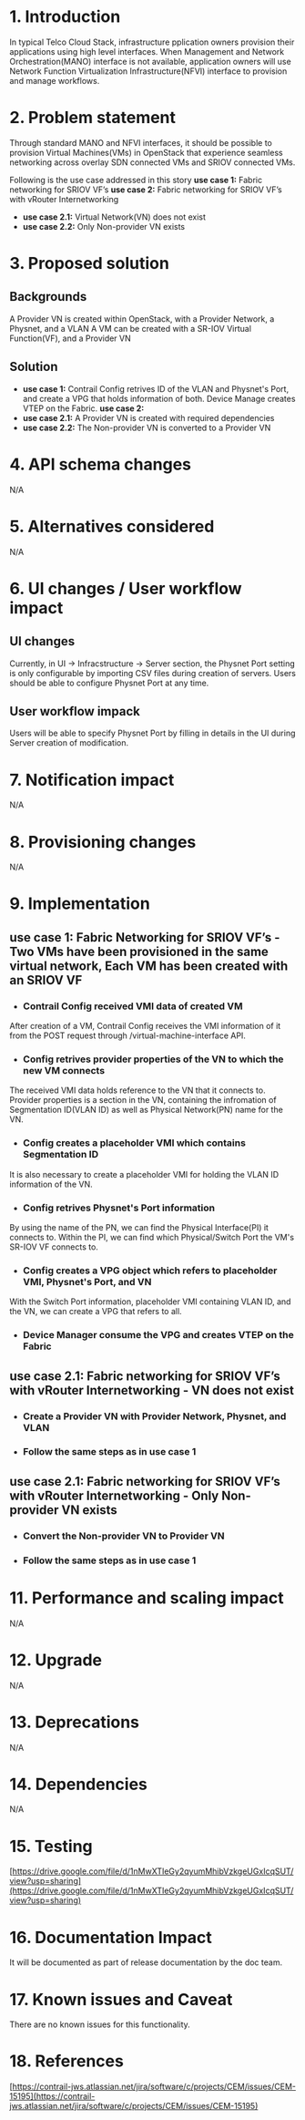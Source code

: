 # 1. Introduction
In typical Telco Cloud Stack, infrastructure pplication owners provision their applications using high level interfaces. When Management and Network Orchestration(MANO) interface is not available, application owners will use Network Function Virtualization Infrastructure(NFVI) interface to provision and manage workflows.


# 2. Problem statement
Through standard MANO and NFVI interfaces, it should be possible to provision Virtual Machines(VMs) in OpenStack that experience seamless networking across overlay SDN connected VMs and SRIOV connected VMs.

Following is the use case addressed in this story
**use case 1:** Fabric networking for SRIOV VF’s
**use case 2:** Fabric networking for SRIOV VF’s with vRouter Internetworking
-   **use case 2.1:** Virtual Network(VN) does not exist
-   **use case 2.2:** Only Non-provider VN exists


# 3. Proposed solution

## Backgrounds
A Provider VN is created within OpenStack, with a Provider Network, a Physnet, and a VLAN
A VM can be created with a SR-IOV Virtual Function(VF), and a Provider VN

## Solution
-   **use case 1:** Contrail Config retrives ID of the VLAN and Physnet's Port, and create a VPG that holds information of both. Device Manage creates VTEP on the Fabric.
**use case 2:** 
-   **use case 2.1:** A Provider VN is created with required dependencies
-   **use case 2.2:** The Non-provider VN is converted to a Provider VN


# 4. API schema changes
N/A


# 5. Alternatives considered
N/A


# 6. UI changes / User workflow impact

## UI changes
Currently, in UI -> Infracstructure -> Server section, the Physnet Port setting is only configurable by importing CSV files during creation of servers.
Users should be able to configure Physnet Port at any time.

## User workflow impack
Users will be able to specify Physnet Port by filling in details in the UI during Server creation of modification.


# 7. Notification impact
N/A


# 8. Provisioning changes
N/A


# 9. Implementation

## **use case 1:** Fabric Networking for SRIOV VF’s - Two VMs have been provisioned in the same virtual network, Each VM has been created with an SRIOV VF
-   ### Contrail Config received VMI data of created VM
After creation of a VM, Contrail Config receives the VMI information of it from the POST request through /virtual-machine-interface API.
-   ### Config retrives provider properties of the VN to which the new VM connects
The received VMI data holds reference to the VN that it connects to. Provider properties is a section in the VN, containing the infromation of Segmentation ID(VLAN ID) as well as Physical Network(PN) name for the VN. 
-   ### Config creates a placeholder VMI which contains Segmentation ID
It is also necessary to create a placeholder VMI for holding the VLAN ID information of the VN.
-   ### Config retrives Physnet's Port information
By using the name of the PN, we can find the Physical Interface(PI) it connects to. Within the PI, we can find which Physical/Switch Port the VM's SR-IOV VF connects to.
-   ### Config creates a VPG object which refers to placeholder VMI, Physnet's Port, and VN
With the Switch Port information, placeholder VMI containing VLAN ID, and the VN, we can create a VPG that refers to all.
-   ### Device Manager consume the VPG and creates VTEP on the Fabric

## **use case 2.1:** Fabric networking for SRIOV VF’s with vRouter Internetworking - VN does not exist
-   ### Create a Provider VN with Provider Network, Physnet, and VLAN
-   ### Follow the same steps as in use case 1

## **use case 2.1:** Fabric networking for SRIOV VF’s with vRouter Internetworking - Only Non-provider VN exists
-   ### Convert the Non-provider VN to Provider VN
-   ### Follow the same steps as in use case 1


# 11. Performance and scaling impact
N/A


# 12. Upgrade
N/A


# 13. Deprecations
N/A


# 14. Dependencies
N/A


# 15. Testing
[https://drive.google.com/file/d/1nMwXTIeGy2qyumMhibVzkgeUGxIcqSUT/view?usp=sharing](https://drive.google.com/file/d/1nMwXTIeGy2qyumMhibVzkgeUGxIcqSUT/view?usp=sharing)


# 16. Documentation Impact
It will be documented as part of release documentation by the doc team.


# 17. Known issues and Caveat
There are no known issues for this functionality.


# 18. References
[https://contrail-jws.atlassian.net/jira/software/c/projects/CEM/issues/CEM-15195](https://contrail-jws.atlassian.net/jira/software/c/projects/CEM/issues/CEM-15195)